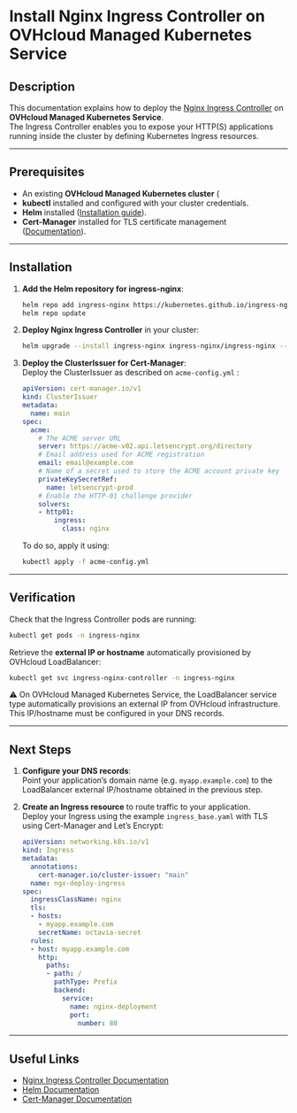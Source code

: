 # Install Nginx Ingress Controller on OVHcloud Managed Kubernetes Service

## Description

This documentation explains how to deploy the [Nginx Ingress Controller](https://kubernetes.github.io/ingress-nginx/) on **OVHcloud Managed Kubernetes Service**.  
The Ingress Controller enables you to expose your HTTP(S) applications running inside the cluster by defining Kubernetes Ingress resources.

---

## Prerequisites

- An existing **OVHcloud Managed Kubernetes cluster** (
- **kubectl** installed and configured with your cluster credentials.  
- **Helm** installed ([Installation guide](https://helm.sh/docs/intro/install/)).
- **Cert-Manager** installed for TLS certificate management ([Documentation](https://cert-manager.io/docs/)).

---

## Installation

1. **Add the Helm repository for ingress-nginx**:
   ```bash
   helm repo add ingress-nginx https://kubernetes.github.io/ingress-nginx
   helm repo update
   ```

2. **Deploy Nginx Ingress Controller** in your cluster:
   ```bash
   helm upgrade --install ingress-nginx ingress-nginx/ingress-nginx --namespace ingress-nginx --create-namespace --values ./values.yaml
   ```
 3. **Deploy the ClusterIssuer for Cert-Manager**:  
    Deploy the ClusterIssuer as described on `acme-config.yml` :
    ```yaml
    apiVersion: cert-manager.io/v1
    kind: ClusterIssuer
    metadata:
      name: main
    spec:
      acme:
        # The ACME server URL
        server: https://acme-v02.api.letsencrypt.org/directory
        # Email address used for ACME registration
        email: email@example.com
        # Name of a secret used to store the ACME account private key
        privateKeySecretRef:
          name: letsencrypt-prod
        # Enable the HTTP-01 challenge provider
        solvers:
        - http01:
            ingress:
              class: nginx
    ```
    
    To do so, apply it using:
    ```bash
    kubectl apply -f acme-config.yml
    ```
---

## Verification

Check that the Ingress Controller pods are running:
```bash
kubectl get pods -n ingress-nginx
```

Retrieve the **external IP or hostname** automatically provisioned by OVHcloud LoadBalancer:
```bash
kubectl get svc ingress-nginx-controller -n ingress-nginx
```

⚠️ On OVHcloud Managed Kubernetes Service, the LoadBalancer service type automatically provisions an external IP from OVHcloud infrastructure. This IP/hostname must be configured in your DNS records.

---

## Next Steps

1. **Configure your DNS records**:  
   Point your application’s domain name (e.g. `myapp.example.com`) to the LoadBalancer external IP/hostname obtained in the previous step.

2. **Create an Ingress resource** to route traffic to your application.  
   Deploy your Ingress using the example `ingress_base.yaml` with TLS using Cert-Manager and Let’s Encrypt:
   ```yaml
   apiVersion: networking.k8s.io/v1
   kind: Ingress
   metadata:
     annotations:
       cert-manager.io/cluster-issuer: "main"
     name: ngx-deploy-ingress
   spec:
     ingressClassName: nginx
     tls:
     - hosts:
       - myapp.example.com
       secretName: octavia-secret
     rules:
     - host: myapp.example.com
       http:
         paths:
         - path: /
           pathType: Prefix
           backend:
             service:
               name: nginx-deployment
               port:
                 number: 80
   ```

---

## Useful Links
- [Nginx Ingress Controller Documentation](https://kubernetes.github.io/ingress-nginx/)
- [Helm Documentation](https://helm.sh/docs/)
- [Cert-Manager Documentation](https://cert-manager.io/docs/)
